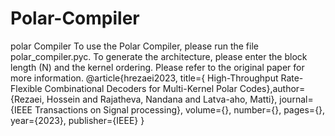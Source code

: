 # Polar-Compiler
polar Compiler
To use the Polar Compiler, please run the file polar_compiler.pyc.
To generate the architecture, please enter the block length (N) and the kernel ordering.
Please refer to the original paper for more information.
@article{hrezaei2023, title={ High-Throughput Rate-Flexible Combinational Decoders for Multi-Kernel Polar Codes},author={Rezaei, Hossein and Rajatheva, Nandana and Latva-aho, Matti}, journal={IEEE Transactions on Signal processing}, volume={}, number={}, pages={}, year={2023}, publisher={IEEE} }

